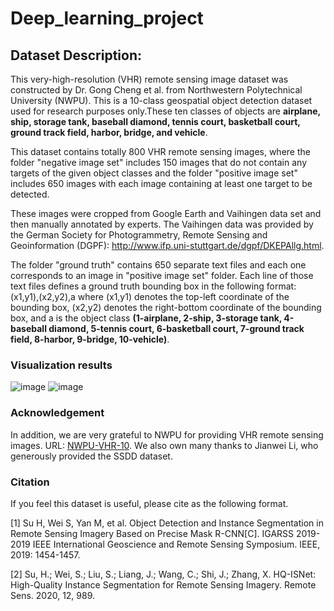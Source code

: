 # Deep_learning_project
## Dataset Description:
This very-high-resolution (VHR) remote sensing image dataset was constructed by Dr. Gong Cheng et al. from Northwestern Polytechnical University (NWPU).
This is a 10-class geospatial object detection dataset used for research purposes only.These ten classes of objects are **airplane, ship, storage tank, baseball diamond, tennis court, basketball court, ground track field, harbor, bridge, and vehicle**.

This dataset contains totally 800 VHR remote sensing images, where the folder "negative image set" includes 150 images that do not contain any targets of the given object classes and the folder "positive image set" includes 650 images with each image containing at least one target to be detected.

These images were cropped from Google Earth and Vaihingen data set and then manually annotated by experts. The Vaihingen data was provided by the German Society for Photogrammetry, Remote Sensing and Geoinformation (DGPF): http://www.ifp.uni-stuttgart.de/dgpf/DKEPAllg.html.

The folder "ground truth" contains 650 separate text files and each one corresponds to an image in "positive image set" folder. Each line of those text files defines a ground truth bounding box in the following format: 
(x1,y1),(x2,y2),a
where (x1,y1) denotes the top-left coordinate of the bounding box, (x2,y2) denotes the right-bottom coordinate of the bounding box, and a is the object class **(1-airplane, 2-ship, 3-storage tank, 4-baseball diamond, 5-tennis court, 6-basketball court, 7-ground track field, 8-harbor, 9-bridge, 10-vehicle)**.

### Visualization results

![image](https://github.com/chaozhong2010/VHR-10_dataset_coco/blob/master/pictures/Figure_1.png)
![image](https://github.com/chaozhong2010/VHR-10_dataset_coco/blob/master/pictures/Figure_2.png)

### Acknowledgement

In addition, we are very grateful to NWPU for providing VHR remote sensing images. URL: [NWPU-VHR-10](http://www.escience.cn/people/gongcheng/NWPU-VHR-10.html). We also own many thanks to Jianwei Li, who generously provided the SSDD dataset.

### Citation

If you feel this dataset is useful, please cite as the following format.

[1] Su H, Wei S, Yan M, et al. Object Detection and Instance Segmentation in Remote Sensing Imagery Based on Precise Mask R-CNN[C]. IGARSS 2019-2019 IEEE International Geoscience and Remote Sensing Symposium. IEEE, 2019: 1454-1457.

[2] Su, H.; Wei, S.; Liu, S.; Liang, J.; Wang, C.; Shi, J.; Zhang, X. HQ-ISNet: High-Quality Instance Segmentation for Remote Sensing Imagery. Remote Sens. 2020, 12, 989.
